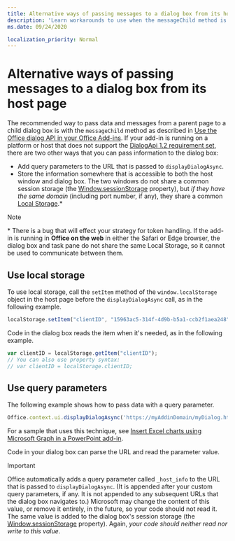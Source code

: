 ```yaml
---
title: Alternative ways of passing messages to a dialog box from its host page
description: 'Learn workarounds to use when the messageChild method is not supported.'
ms.date: 09/24/2020

localization_priority: Normal
---
```


# Alternative ways of passing messages to a dialog box from its host page

The recommended way to pass data and messages from a parent page to a child dialog box is with the `messageChild` method as described in [Use the Office dialog API in your Office Add-ins](dialog-api-in-office-add-ins.md#pass-information-to-the-dialog-box). If your add-in is running on a platform or host that does not support the [DialogApi 1.2 requirement set](../reference/requirement-sets/dialog-api-requirement-sets.md), there are two other ways that you can pass information to the dialog box:

- Add query parameters to the URL that is passed to `displayDialogAsync`.
- Store the information somewhere that is accessible to both the host window and dialog box. The two windows do not share a common session storage (the [Window.sessionStorage](https://developer.mozilla.org/docs/Web/API/Window/sessionStorage) property), but *if they have the same domain* (including port number, if any), they share a common [Local Storage](https://www.w3schools.com/html/html5_webstorage.asp).\*


> [!NOTE]
> \* There is a bug that will effect your strategy for token handling. If the add-in is running in **Office on the web** in either the Safari or Edge browser, the dialog box and task pane do not share the same Local Storage, so it cannot be used to communicate between them.

## Use local storage

To use local storage, call the `setItem` method of the `window.localStorage` object in the host page before the `displayDialogAsync` call, as in the following example.

```js
localStorage.setItem("clientID", "15963ac5-314f-4d9b-b5a1-ccb2f1aea248");
```

Code in the dialog box reads the item when it's needed, as in the following example.

```js
var clientID = localStorage.getItem("clientID");
// You can also use property syntax:
// var clientID = localStorage.clientID;
```

## Use query parameters

The following example shows how to pass data with a query parameter.

```js
Office.context.ui.displayDialogAsync('https://myAddinDomain/myDialog.html?clientID=15963ac5-314f-4d9b-b5a1-ccb2f1aea248');
```

For a sample that uses this technique, see [Insert Excel charts using Microsoft Graph in a PowerPoint add-in](https://github.com/OfficeDev/PowerPoint-Add-in-Microsoft-Graph-ASPNET-InsertChart).

Code in your dialog box can parse the URL and read the parameter value.

> [!IMPORTANT]
> Office automatically adds a query parameter called `_host_info` to the URL that is passed to `displayDialogAsync`. (It is appended after your custom query parameters, if any. It is not appended to any subsequent URLs that the dialog box navigates to.) Microsoft may change the content of this value, or remove it entirely, in the future, so your code should not read it. The same value is added to the dialog box's session storage (the [Window.sessionStorage](https://developer.mozilla.org/docs/Web/API/Window/sessionStorage) property). Again, *your code should neither read nor write to this value*.
